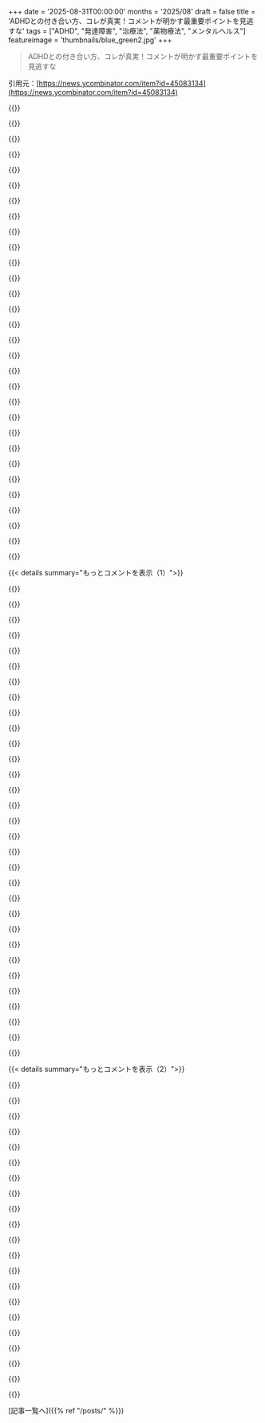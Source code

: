 +++
date = '2025-08-31T00:00:00'
months = '2025/08'
draft = false
title = 'ADHDとの付き合い方、コレが真実！コメントが明かす最重要ポイントを見逃すな'
tags = ["ADHD", "発達障害", "治療法", "薬物療法", "メンタルヘルス"]
featureimage = 'thumbnails/blue_green2.jpg'
+++

> ADHDとの付き合い方、コレが真実！コメントが明かす最重要ポイントを見逃すな

引用元：[https://news.ycombinator.com/item?id=45083134](https://news.ycombinator.com/item?id=45083134)




{{<matomeQuote body="HNでADHD記事ではこれが一番！刺激剤が第一選択治療ってのが超重要で、多くの人が見落としがちだよね。俺も薬を飲んで初めて他の戦略が実行できたんだ。ToDoリストとかポモドーロタイマーとかも、薬でやっと使えるようになった感じ。だから、ちゃんと医者にかかって診断と治療計画を立ててもらうのが大事だよ。記事読んでるだけじゃダメだからね。" userName="siva7" createdAt="2025/08/31 16:11:29" color="#38d3d3">}}




{{<matomeQuote body="俺の国では刺激剤が禁止されてるし、引っ越しも今は無理なんだ。atomoxetine以外だと、どんな選択肢があると思う？" userName="volemo" createdAt="2025/08/31 19:00:33" color="">}}




{{<matomeQuote body="みんなこういう話で、刺激剤が合わない人たちがどうやってADHDと向き合ってるのか、全然話に出ないよね。それがずっと気になってるんだ。" userName="throwingawayusr" createdAt="2025/08/31 17:45:50" color="#ff5c5c">}}




{{<matomeQuote body="昔の自分に言ってやりたいよ、本当に！薬なしでなんとかやってたけど、大事なことを始めるのにめちゃくちゃエネルギー使ってたんだ。80ポンドのリュック背負ってマラソンするようなもんだったね。でも刺激剤を飲み始めて人生が激変したよ。緊急事態になるまで先延ばしにしなくなったし、ストレスも減った。Adderallを“meth”扱いする人もいるけど、俺にとってはコーヒーよりも刺激を感じないくらい。ただ脳が「緊急になる前に始めちゃっていいんだよ」って教えてくれるだけなんだ。" userName="kstrauser" createdAt="2025/08/31 16:30:24" color="#ff5733">}}




{{<matomeQuote body="アメリカだとね、ADHDを診断されてない状態なら飛行機操縦できるんだけど、診断されて刺激剤を飲んでるとダメなんだって。だからFAAみたいに、「聞かなきゃよかった」ってことにならないように、聞かない方がマシな質問もあるんだよね。" userName="anonymars" createdAt="2025/08/31 21:29:58" color="">}}




{{<matomeQuote body="俺はこの記事には根本的に反対だな。ADHDに薬は長期的に効果ないし、むしろ薬物依存を作るだけ。診断基準が曖昧だから、多くの人がADHDって言われてるけど、実際はそんなに多くないと思うよ。薬は症状を抑えるだけで原因は治さないし、副作用のリスクもある。最高の対策は瞑想と規律ある生活だね。ADHDに関する文献のほとんどは怪しいし、不治の病として患者を囲い込みたいだけに見えるんだ。" userName="trod1234" createdAt="2025/09/01 01:16:12" color="">}}




{{<matomeQuote body="刺激剤、俺の体が受け付けたら本当にいいのにな。色々な薬を試したけど、ADHDは楽になるものの、最低量でもめちゃくちゃ不安になったりイライラしたりしたんだ。パニックアタックなんて、薬飲むまで経験したことなかったよ。だから、治療しないADHDの方がまだマシだと思って、今はコーヒーをガブ飲みして乗り切ってるよ。" userName="bumblehean" createdAt="2025/08/31 19:35:13" color="#38d3d3">}}




{{<matomeQuote body="コーヒーとかチョコレート（あとタバコも？）って、実は刺激剤なんだよね。しかも合法。みんな普通に摂ってるじゃん？娯楽じゃなくて、健康的な習慣を作るための補助として戦略的に使うのがポイント。そうすれば、みんなが思ってるより効果はデカいんだよ。慣れてない状態なら特にね。" userName="zozbot234" createdAt="2025/08/31 17:54:40" color="">}}




{{<matomeQuote body="診断を受けて薬を飲むのは、絶対に真っ先にやるべきことだよ。ただ、俺の場合、具体的な「効果」はあまり感じなかったんだ。多分使い方が悪かったんだろうけどね。また処方してもらおうとは思うけど、もし君が不安からくる先延ばしに悩んでるなら、薬に過度な期待はしない方がいいと正直思うよ。" userName="leoc" createdAt="2025/08/31 17:31:40" color="#785bff">}}




{{<matomeQuote body="ニコチンはADHD症状を一時的に和らげるけど、めちゃくちゃ中毒性があるから勧めない。自分は依存症になりにくい方だけど、それでも依存せずにニコチンを使うなんて、とんでもない自制心が必要だと思う。" userName="dns_snek" createdAt="2025/08/31 18:16:09" color="">}}




{{<matomeQuote body="ニコチンはいいんだけど、吸うタイプじゃなくて、低用量のものね。でも、依存しやすいならダメだよ。まじで馬鹿げてるのが、この国は有用で依存しにくい刺激剤じゃなくて、歴史的な理由だけでニコチンを合法にしてるってこと。" userName="whycome" createdAt="2025/08/31 19:22:45" color="">}}




{{<matomeQuote body="Bupropionがいいんじゃないかな。ADHDerの約50%が喫煙するんだけど、禁煙にも役立つよ。" userName="scns" createdAt="2025/08/31 19:29:40" color="">}}




{{<matomeQuote body="38歳で診断されて今42歳だけど、この記事に全部同意するよ。診断前は自分なりのシステムや対処法でハードモードを乗り切ってたけど、今思えば人生ずっとそうだったんだな。メチルフェニデートを飲み始めてからは、そのシステムがさらに役立って、細部もよく覚えてるし、メモの習慣も超強化された。コーヒーと薬の件も同意。診断前は大量にコーヒーを飲んでたけど、今は飲むと辛くなるから1、2杯で十分。" userName="tonyarkles" createdAt="2025/08/31 19:39:11" color="#38d3d3">}}




{{<matomeQuote body="それって、刺激剤が不安を引き起こすこともあるから、そう思うの？" userName="steezeburger" createdAt="2025/08/31 17:36:24" color="">}}




{{<matomeQuote body="診断時期が1年違うだけってくらい、全く同じこと書けたと思う。「人生ハードモード」って表現も使ったし。以前がどれだけ大変だったか、思い返すのが辛いよね。これまでの経験が後半の人生を強くしてくれるって思おうとしてるけど、やっぱり「もしも」って考えちゃう。" userName="combyn8tor" createdAt="2025/08/31 21:02:15" color="">}}




{{<matomeQuote body="このスレッドの別の場所にも書いたんだけど、遅延診断の件でね。診断されるずっと前に禁煙のためにBupropionを飲んでたんだ。その時はADHDだとは気づいてなかったけど、ADHDの症状にかなり良い効果があったよ。試す価値は絶対あるね。みんなに効くわけじゃないけど、効く人にはすごく効果的だよ。" userName="tonyarkles" createdAt="2025/08/31 19:42:59" color="#38d3d3">}}




{{<matomeQuote body="強く反対するね。最初にやるべきは、厳格なスケジュール、8時間睡眠、朝の運動、邪魔を特定の時間に制限、健康的な食事、人との交流や自然との触れ合いの計画、Cal NewportのTime-blockingみたいな日中の可視化を徹底すること。これをマスターしてから初めて処方薬を試すべきだよ。その時も最低限の量で済むように工夫する。高タンパク朝食を薬の1時間前に摂って、夜まで低炭水化物。夕食にビタミンCを摂って薬を排出させてクラッシュや不眠を防ぐ。マグネシウム、チロシンなどの市販サプリで薬の効果を高める。このやり方をしないと、望ましくない効果と副作用が増えるし、ADHDの人は依存症になりやすいから気をつけて！精神科医にLisdexamfetamineやXRみたいな遅効性薬を頼んで、理想のスケジュールに合うように反応を測る。薬を飲まないデトックス・リセットの日も作るんだ（週末とかね）。" userName="alecco" createdAt="2025/09/01 09:50:03" color="#45d325">}}




{{<matomeQuote body="Bupropionの提案に賛成だよ。10年以上前、ひどい鬱病に苦しんでたんだけど、SSRIの副作用、特にEDが心配で、精神科医にBupropionを処方してもらったんだ。その時はADHDだとは診断されてなかったけど、ADHDにもすごく効いた気がする。Bupropionを飲むとちょっと変な感じはしたけど、悪いとか我慢できないとかじゃなかったよ。" userName="code_biologist" createdAt="2025/08/31 20:32:16" color="#38d3d3">}}




{{<matomeQuote body="「厳格なスケジュール」を守るのが苦手なことで有名な人たちに、どうやってそれを始めて、どうやって守り続けろって言うの？<br>もしそれを助けてくれる、なんか薬みたいなものがあればねえ…。" userName="klausa" createdAt="2025/09/01 09:55:20" color="">}}




{{<matomeQuote body="ADHDの人のあるあるだね、「微分方程式は一日中解けるのに、電話代の支払い忘れちゃうんだよな」ってセリフ、本当にその通りだと思う。知的な能力と実生活のタスク管理のギャップをよく表してるよね。" userName="tonyarkles" createdAt="2025/08/31 21:09:38" color="#785bff">}}




{{<matomeQuote body="ニコチン代替製品って処方箋なしで買えるけどさ、例えば transdermal patch みたいなものにマジで依存する人っているのかな？ちょっと疑問に思うよね。" userName="zozbot234" createdAt="2025/08/31 19:02:26" color="">}}




{{<matomeQuote body="Ron White の言葉を借りるなら、「俺は賢いんだけど、それを紙の上で証明することはできないんだよな」。ADHDの人が持つ能力と、それを従来の評価システムで示す難しさを示唆してるよね。" userName="kstrauser" createdAt="2025/08/31 21:37:45" color="#ff33a1">}}




{{<matomeQuote body="Bupropion を飲み始めた最初の数週間、すごく元気になったよ。気分が高揚するわけじゃなくて、軽い depression が解消された感じ。色も鮮やかに見えて、視覚が明るくなったみたい。あと、本当に horny になったけど、別に問題はなかったな。" userName="tonyarkles" createdAt="2025/08/31 20:46:31" color="#ff5c5c">}}




{{<matomeQuote body="薬を使うことには副作用もあるからね。例えば、QT Interval prolongation で突然死のリスクが高まる可能性もあるんだ。だから、薬を使わないで ADS と向き合う戦略もすごく大事だと思うよ。愛する人が薬を飲むか飲まないか、その決断は本当に難しいよね。" userName="niemandhier" createdAt="2025/08/31 17:36:44" color="#38d3d3">}}




{{<matomeQuote body="ADHD を克服するには、まず完璧なスケジュールを組んでスマホや computer をオフにしろ。リマインダーをあちこちに貼って、social media や music、podcast なしで何時間も退屈に過ごすんだ。戦略的に fasting して breakfast で bed time に合わせろ（ jetlag 調整と同じ tricks ）。家を出て1時間静かに歩け。頭の中の考えを pen と paper で書き出せ。drawing も加えると whole mind を使える。脳を train するんだよ。ずっと crutch に頼ってたら、ちゃんと歩けるようにならない。俺の意見としては、schedule を守れるようになってから、それでも生産性が上がらないなら drug を試すべきだ。最初から drug に頼ったら依存するし、どんどん必要になるぞ。magic pill なんてないんだから。" userName="alecco" createdAt="2025/09/01 10:15:07" color="#ff33a1">}}




{{<matomeQuote body="俺も言わせてくれ。10年間神経系の問題で苦しんでたんだ。例えば visual migraine auras や GAD、panic attack、それから visual snow、poor night vision、constant fatigue、over stimulation とか。ADHD もあったし、medication、特に mind altering ones は本当に怖かった。でも、もうダメだって思って professional help を求めて薬を始めたんだ。SNRI を始めて、後から stimulant を使ったら、たった2週間で神経系の問題の80%が治ったんだ！まるで誰かが nervous system の light switch を flip したみたいだったよ。medication が ADHD だけじゃなく、色々な問題からも俺の人生を取り戻してくれたんだ。みんなも medication を試してみてくれ、これは一方通行じゃないし、人間には無限の willpower はないんだから。" userName="margor" createdAt="2025/08/31 16:27:58" color="#ff5c5c">}}




{{<matomeQuote body="俺は12歳から喫煙者で、何度も禁煙に挑戦したけど失敗したんだ。transdermal nicotine も試したことがあるよ。病院で使ったパッチも、自分で禁煙しようとしたパッチも、推奨量じゃ全然足りなくて、結局パッチを半分や四分の一に切って調整しないと、集中力もやる気も失うほどひどい craving に苦しんだよ。パッチで完全にやめるのは、その毎日 hassle の調整が面倒すぎて諦めたくらいだ。" userName="tonyarkles" createdAt="2025/08/31 20:03:20" color="#38d3d3">}}




{{<matomeQuote body="やっぱり、実際の physician に診てもらうことの重要性は強調したいね。ちゃんと診断を受けて、medicine を処方してもらって、treatment follow-up を受けるのが本当に大事だよ。" userName="phoronixrly" createdAt="2025/08/31 16:28:45" color="#ff33a1">}}




{{<matomeQuote body="Heh、俺の undergrad transcript は後から見るとマジで面白いんだ。hard course は良い成績だったのに、easy course はひどかったんだよな。final exam は全部うまくいったけど、boring な homework はやる気が出なかったんだ。" userName="tonyarkles" createdAt="2025/08/31 21:53:13" color="#38d3d3">}}




{{<matomeQuote body="愛する人が薬を飲んで突然心臓死のリスクを高める決断をすることに deal しなきゃいけない人もいる…って何？なんでそんなに心配するの？何にでもリスクはあるんだから、これは他人が自分で決めるべき医療判断に罪悪感を押し付けてるように感じるよ。" userName="__float" createdAt="2025/08/31 18:41:31" color="">}}




{{< details summary="もっとコメントを表示（1）">}}

{{<matomeQuote body="俺がマジで助けられてるTODOハックがあるよ。もしTODOリストにないタスクを終えても焦らないで。とりあえずリストに追加するんだけど、チェックは入れないんだ。で、後でリストに戻った時にチェックを入れる。これ、やったことを思い出させてくれるし、完了した時の達成感をくれるんだよね。そうしないと、終わったタスクって忘れ去られて、そのうち自己肯定感に響いてくるからさ。" userName="bentt" createdAt="2025/08/31 18:06:10" color="#ff33a1">}}




{{<matomeQuote body="記事で睡眠が超大事って言ってたけど、睡眠時無呼吸症候群の症状ってADHDにそっくりなんだよね。もし両方持ってたらダブルパンチだよ。睡眠時無呼吸症候群は何歳でも発症するから、急に注意力が落ちた理由かもね。もし寝ても疲れが取れないとか、他のサインがあったら検査してもらいなよ。俺の場合、医者が「肥満じゃないから」って検査を渋って、結構頑張らないといけなかったよ。でも、検査すればちゃんと診断は出るし、治療したらADHDの薬をやめられたって話も聞いたことあるんだ。" userName="RossBencina" createdAt="2025/09/01 04:38:07" color="#ff5c5c">}}




{{<matomeQuote body="ADHDの治療のために睡眠時無呼吸症候群の治療を3回も試したんだけど、結局、歯科/鼻腔エンジニアの方が詳しい検査をしてくれて、色々教えてくれたんだ。彼は僕をボーダーラインって診断したよ。" userName="protocolture" createdAt="2025/09/01 04:56:13" color="#45d325">}}




{{<matomeQuote body="僕も同じ道を経験したけど、この話は科学的じゃない気がするな。でも、そうじゃないって証明されたら嬉しいよ。睡眠検査（PSG）ってかなり詳しいし、その値段だと医療用マウスピースとは合わないよね。" userName="Citizen8396" createdAt="2025/09/01 16:19:00" color="">}}




{{<matomeQuote body="オーストラリアでは、睡眠検査は補助金で安くなるけど、マウスピースは高いんだ。医者はADHDの診断を避けて、他の治療を勧めてきたよ。結局、僕の睡眠を一番良くしてくれたのはADHDの薬だったんだ。口の中の装置も試したけど、CPAPよりは良かったかもね。昔の医者は甲状腺の問題で全て説明しようとしてたけど、今の医者はちゃんと他の可能性も見てくれるよ。" userName="protocolture" createdAt="2025/09/03 05:08:53" color="#785bff">}}




{{<matomeQuote body="睡眠検査に誤診は少ないし、OSAは実行機能障害の原因になるから治療したいよね。政府がお金出すのに、無駄に高額な検査はしないよ。マウスピースは最初の治療法じゃないし、噛み合わせや顎関節に問題を起こすこともあるから、300ドルのものはオモチャレベルだよ。エンジニアリングって科学じゃないの？医療従事者じゃないなら「診断」はできないよね。" userName="Citizen8396" createdAt="2025/09/03 15:10:54" color="#785bff">}}




{{<matomeQuote body="オーストラリアのMedicareはひどいもんだよ、医者が診察ごとに儲けてるんだから。僕のOSAは軽度で、寝方や顎にすごく影響されるんだ。300ドルの装置も僕の噛み合わせに合わせてカスタマイズされてたよ。彼は2000ドルまでの選択肢があったんだ。エンジニアリングは応用科学だよ。そういえば、他の歯のトラブルも歯科エンジニアに安く直してもらったことがあるんだよね。" userName="protocolture" createdAt="2025/09/04 04:44:45" color="#ff5733">}}




{{<matomeQuote body="ADHDの薬で、ほとんど睡眠時無呼吸症候群が治ったよ。残りはアレルギーのせいかな。" userName="teunispeters" createdAt="2025/09/05 15:26:24" color="">}}




{{<matomeQuote body="ADHDの診断って、ほとんどが睡眠検査から始まるんだよね。でも、うるさい病院での子どもの睡眠検査は、PA放送とかでうまくいかないことが多いんだ。" userName="hinkley" createdAt="2025/09/01 20:14:46" color="">}}




{{<matomeQuote body="「政府の書類記入が怖いから、まずスプレッドシートに項目を移して、自分好みにカスタマイズしてから記入する」っていう話、すごく共感できるな。僕もよくやるよ…" userName="lifeisstillgood" createdAt="2025/08/31 17:20:50" color="">}}




{{<matomeQuote body="この話はDr. Russell Barkleyの理論とかなり近いね！でも、この記事は自分で原因を探すよう促してるけど、PDA（病的需要回避）とRSD（拒絶感受性不快）が抜けてるから、誤診や自分を責めることになりかねないよ。これらは、すごく厄介な回避の原因なんだ。" userName="fudged71" createdAt="2025/08/31 17:58:34" color="#38d3d3">}}




{{<matomeQuote body="専門家じゃないけど、この記事を読んで自分のADHD診断に不安を感じたんだ。でも、Pathological Demand Avoidance（PDA）やRejection Sensitive Dysphoria（RSD）を調べたら、自分には当てはまらないって分かって安心したよ。こういうことの認知度を上げるのは大事だね。" userName="Arch-TK" createdAt="2025/08/31 18:07:26" color="">}}




{{<matomeQuote body="俺がADHDと診断されるきっかけになったのは、この2つの記事だよ。参考にしてね。<br>https://gekk.info/articles/adhd.html<br>https://miniver.blogspot.com/2021/08/the-subjective_experien..." userName="fudged71" createdAt="2025/08/31 18:38:42" color="#785bff">}}




{{<matomeQuote body="両方とも当てはまる気がして落ち込むな。どっちも俺のことをすごくよく説明してるよ。" userName="kzrdude" createdAt="2025/08/31 18:49:03" color="">}}




{{<matomeQuote body="こういうのってADHDの人だけじゃなくて、ASDの人にも当てはまるんだよ。" userName="novok" createdAt="2025/08/31 19:20:04" color="">}}




{{<matomeQuote body="ADHDとASDの区別は治療の出発点としては大事だけど、俺を含めて多くの人が両方の症状を併せ持ってる感じだよ。明確にどちらかに偏る人もいるけど、ほとんどの人は程度の差こそあれ両方の特徴があるんだ。" userName="tonyarkles" createdAt="2025/08/31 20:40:34" color="#ff5c5c">}}




{{<matomeQuote body="若い子たちはそれをAuDHDって呼んでるんだって。" userName="hinkley" createdAt="2025/09/01 20:18:21" color="">}}




{{<matomeQuote body="そう、ADHDとASDの両方を持つことはあるけど、それぞれは別の疾患だよ。ASDは刺激剤では治療できないからね。" userName="novok" createdAt="2025/08/31 20:53:31" color="#ff33a1">}}




{{<matomeQuote body="まさにその通りだよ。区別は治療法を決めるのに役立つけど、全体的に一緒に見ていく方がいいかもね。<br>俺はADHDと診断されて刺激剤で治療してるけど、最近身近な人の診断を手伝ってて、自分にもASDのカウンセリングで対応すべき特性があるって気づいたんだ。" userName="tonyarkles" createdAt="2025/08/31 21:01:27" color="#785bff">}}




{{<matomeQuote body="Pathological Demand Avoidance（PDA）はASDと関連が深いんじゃないかな？でも両方持ってる人もいるよね。" userName="hinkley" createdAt="2025/09/01 20:16:56" color="">}}




{{<matomeQuote body="このスレッドを読んで、29年間苦しんできた問題に解決策があるかもって思えて勇気づけられたよ。<br>あとは、NHSに診断費を払ってもらうための書類を記入するっていう、大変な作業が待ってるけどね。" userName="Arch-TK" createdAt="2025/08/31 18:02:19" color="">}}




{{<matomeQuote body="GPが俺の代わりに申請してくれたよ。俺の地域だと待ち時間は8ヶ月くらいだけどね。書類をたくさん書かないといけないけど、それはウェイティングリストに入ってからの話だよ。" userName="xdfgh1112" createdAt="2025/08/31 23:33:36" color="">}}




{{<matomeQuote body="一度GPに相談してみるといいかもね。診断されたらConcertaみたいな薬を試すことになるだろうけど、長い診断プロセスをスキップして、いくつかの問診票を記入するだけで薬を試せるかもしれないよ。薬が問題に効くかどうかは、その時点でかなりはっきりわかるし、そうすれば診断の手間をかけずに問題を解決できるかも。" userName="dmbche" createdAt="2025/08/31 18:20:02" color="#ff5733">}}




{{<matomeQuote body="GPに相談しようとしたら、地元の診療所はNHSのウェイティングリストに登録するか（今じゃ100年待ちくらいだろうな）、Right to Chooseを使ってNHSに私立クリニックの費用を払ってもらうか（数年じゃなくて2～8週間で診てもらえる）って言われたよ。GPとまず話すべきなんて提案すらしてくれなかったし、実際にGPとアポイントメントも取れないんだ。少なくとも俺の地元のGPじゃね。" userName="Arch-TK" createdAt="2025/08/31 18:32:22" color="">}}




{{<matomeQuote body="俺も診断は自費で払わないといけなかったんだ。ここドイツでは、成人ADHDの診断は残念ながら健康保険が適用されないからね。だいたい600ユーロかかったよ。一番大変だったのは、実際に予約を取るために自分自身と戦うことだったな。" userName="dashdashu" createdAt="2025/09/01 15:10:12" color="#ff5733">}}




{{<matomeQuote body="それは大変だね。もっと助けになりたいんだけど、俺はカナダにいるからさ。もし可能なら、私立の選択肢を選ぶのがいいと思うよ。本当に、薬はものすごく助けになるし、それが使えるようになれば他のすべてのステップが楽になるんだ。まさかこんな風に感じるとは思わなかったな。頑張ってね！" userName="dmbche" createdAt="2025/08/31 19:35:01" color="">}}




{{<matomeQuote body="これはUKには当てはまらないね。UKではNHSが私立の会社の費用を払ってくれるから、自分で私立に行く必要はないんだ。でも診断なしでは絶対に薬は処方されないよ。そして待ち時間は少なくとも数ヶ月、俺の地域だと1年近くかかるね。" userName="xdfgh1112" createdAt="2025/08/31 23:34:48" color="#785bff">}}




{{<matomeQuote body="著者のADHD管理に関するメモには感謝してるよ。すでにこれらの実践の多くを取り入れていたから、新しい学びがあまりなかったのは嬉しかったな。ToDoアプリはいくつか試したけど、集約されたシステムは俺には合わなかった。今は複数のToDoリストを色々な媒体で使ってるんだ。紙、スマホ、プロジェクトフォルダ内のMarkdownファイル…自分にメールを送ったりね。散らかってるように見えるかもしれないけど、俺にはこれが合ってるんだ。一つのシステムがみんなに合うわけじゃないし、カスタマイズや調整はどんどん推奨されるべきだね。<br>俺を助けてくれた本は、『Atomic Habits』by James Clear。小さくても一貫した変化を強調してる。少しずつシステムを改善していく方が、大改造を試みるよりずっと良いよ。『The Now Habit』by Neil Fiore。先延ばしを克服し、タスクを始めるためのツールを提供してる。自分の抵抗を理解し、前に進む方法を見つけるのに役立ったね。『Getting Things Done』by David Allen。レビューと計画に焦点を当ててる。定期的に時間を取るのは苦手だけど、たまにレビューするだけでも助けになるよ。Marcus Aureliusの『Meditations』、特に注釈付きのものが、ストア派の視点を与えてくれる。彼の美徳と責任に関する考察は俺を奮い立たせるんだ。彼は皇帝であることを嫌って哲学を好んでたみたいだけど、義務感からその役割を受け入れた。その例が、気が進まない時でも必要なタスクをこなすのに役立ってるよ。" userName="dzhar11" createdAt="2025/08/31 19:49:44" color="#45d325">}}




{{<matomeQuote body="ああ、この記事、タイムリーすぎるよ！「決断麻痺による先延ばし」。俺、3日間も旅行先を決められずに堂々巡りしてるんだ。行きたい場所はたくさんあるし、かなり良い取引も見つけたのに、踏み切れないんだ。「頭の中で考えるのは本質的に堂々巡りになる。なぜなら、ワーキングメモリが限られてるから、必然的に堂々巡りを始めるだろう」って部分が本当に響いたな。メモを取るのをどれだけ先延ばしにするか、自分の心が「そんな単純なことじゃ実際には助けにならないよ」って言い続けてくるのがおかしいくらいだよ。" userName="octo888" createdAt="2025/08/31 23:41:30" color="#45d325">}}




{{<matomeQuote body="決断については、俺たちのほとんどがこの点で二極化してるって思うだろうね。特に内向的な人、特にASDとHSPの人はそうかも。いくつかの決断は、じっくり考える必要があるから早めに下さないといけないけど、土壇場で変更されると本当に大変だよ。ASDの人にとっては破滅的だし、他の人にとっては2倍、3倍の感情的エネルギーを消費することになる。他の決断は、間違った決断をするのが怖いから、準備時間がなくても良いって思うこともあるんだ。例えば、アドレナリンに任せて論文をマラソン執筆するのと、3日目にただアウトラインを書くのと、みたいな感じだよ。" userName="hinkley" createdAt="2025/09/01 20:31:48" color="">}}

{{</details>}}




{{< details summary="もっとコメントを表示（2）">}}

{{<matomeQuote body="「しばらく作業されてないものに気づいて行動できる。さもないと、目に入らないと忘れる。」って点だけど、タスクの経過を示す視覚的インジケータが俺にはものすごく効果的だよ。俺は括弧を使ってタスクの経過を表示してるんだ。括弧がたまっていくと、何が滞ってるか一目瞭然になる。例えば、『)))))))))) respond to important email』みたいなね。繰り返しのタスクにも特に有効で、タスクが完了すると括弧は消えるんだ。俺はTodoistを使ってて、括弧を管理するスクリプトも使ってるよ。https://github.com/leroux/todoscript。これはintend.doのNotDone Propagatorからヒントを得たんだ。https://intend.do/features#notdones" userName="leroux-cifer" createdAt="2025/08/31 20:42:57" color="#ff5c5c">}}




{{<matomeQuote body="プロジェクトを再開する時に摩擦をゼロにするため、コンテキストがすべて揃うようにしてるよ。毎週、最低１回タイムスタンプ付きで追記していくCaptain’s Logをつけてて、１～２文で現状をサッとまとめてる。「更新なし」も有効な更新なんだ。追記式だから、最新の更新を読んだ後も続けて読めば、もっと詳しいコンテキストがわかるんだ。" userName="pflenker" createdAt="2025/08/31 19:13:43" color="#ff5733">}}




{{<matomeQuote body="どうやって更新を忘れないようにしてるの？" userName="LtdJorge" createdAt="2025/09/01 00:23:23" color="">}}




{{<matomeQuote body="繰り返しToDoリストに登録してるよ。" userName="pflenker" createdAt="2025/09/01 05:12:50" color="">}}




{{<matomeQuote body="ADHDかはわからないけど、禁煙のためにBupropionを飲み始めてから調子が良くて続けてる。リマインダーやメモ、Inbox管理、カレンダー、Pomodoroとか、こういう整理術を過去数年で自然と身につけたんだ。ADHDの主要な症状があったとも思わないけど、こういう投稿を見ると「もしかして？」って思うことがある。Pop CultureでのADHD症状のリストが無限に増えてるみたいで、何が本当にADHDなのか区別するのが難しいよね。" userName="zaptheimpaler" createdAt="2025/08/31 17:55:19" color="#785bff">}}




{{<matomeQuote body="デスクワーク、スポーツ、日光浴、栄養なんか他にも要因はたくさんあるけど、MTHFR遺伝子変異みたいな先天的な欠陥で、細胞のビタミンB12利用率が最大70%も減る場合があるんだ。これは体中のあらゆる細胞に遠大な影響を与えるよ。現代医学は主に症状ベースだから、慢性的なビタミンB12欠乏症みたいなのは診断が難しいんだ（有名なビタミンD欠乏症とは違ってね）。MTHFR遺伝子欠陥があると、俺の体は「生物学的に利用可能な」、つまりメチル化されたビタミンB12が必要なんだよ。何十年もビタミンB12が不足してた後に（メチルコバラミン）を補給したら、すごい効果があったんだ。30分以内に頭から重い野球帽が取り除かれたような感覚だった。もし誰かにメチルコバラミンが強力な抗うつ剤か違法薬物だって言われても、その効果から信じてただろうね。Google ScholarやNCBIで最近のビタミンB12に関する研究を探すと、不妊、Long COVIDの症状、子供の自閉症をビタミンB12補給で治療する最近の症例研究が見つかるよ。自然が君にMTHFR遺伝子欠陥を与えた場合、君の細胞ではビタミンB12が本当に不足している可能性があるんだ。なのに、世界で最も裕福な国の一つですら、基本的な遺伝子欠陥について知りたいなら自分で遺伝子シーケンスをする必要がある。だって医者は病気が自分の名前で名付けられてない限り「遺伝子」に関わることは一切触れないからね。Wikipediaによると、全人口の約20～30%がこのMTHFR欠陥を持っているらしいよ。もっと詳しい情報はここを見てね: https://www.snpedia.com/index.php/gs192PS: ADHDはうつ病とよく関連してるけど、何が先に来るのか良い友達と話し合ってるんだ。慢性疾患がある場合、まず病気があって、それからうつ病が来る。でも医者や他の人は君を見てうつ病だけに注目するから、それが皮肉にもうつ病／不安をさらに増やすんだ。若い頃に遺伝子欠陥のせいでメチル化ビタミンB12／葉酸サプリが必要だって知ってたらなぁ。" userName="bflesch" createdAt="2025/08/31 18:10:09" color="#ff5c5c">}}




{{<matomeQuote body="家系のDNA検査とかも禁止されてるの？？" userName="novok" createdAt="2025/08/31 19:21:09" color="">}}




{{<matomeQuote body="俺の知る限り、一部の地域では子供がゲノムシーケンシングを受けるには18歳になってからの同意が必要なんだって。でも、それより前に子供に宗教を割り当てることはできるんだよね ;）" userName="bflesch" createdAt="2025/08/31 20:50:34" color="">}}




{{<matomeQuote body="BupropionはADHDの人によくある状況性うつや実行機能不全にも効くから面白いよね。前は高用量試したら、もはや先延ばしできなくて選択の自由がないみたいでちょっと怖かった。でも、その用量が自分に合ってるのかなって思うこともある。ただ、副作用（筋肉の痙攣）で体の自律性を失う感覚がもっと強くなったんだ。Guanfacineについて誰かから話聞いたことある？RSD（Rejection Sensitive Dysphoria）を和らげてくれるから、物事を始めるのが楽になるらしいよ。" userName="hinkley" createdAt="2025/09/01 20:23:46" color="#785bff">}}




{{<matomeQuote body="面白いね。いつか精神科医に相談してみようかな。" userName="zaptheimpaler" createdAt="2025/09/01 22:45:15" color="">}}




{{<matomeQuote body="ADHDは生物学的な原因があるけど、薬が第一選択なのは理由があるんだ。俺は子供の頃に診断されて、特別クラスや個別セラピーを何年も受けた。自己診断の大人（よくいる）じゃないよ。50年間薬を断って色んな方法で対処してきた。スマホアラームはマジで助けになったね。<br>薬には良い理由も悪い理由もある。特に、ケア提供者が「はい、解決」って手を洗える「手っ取り早い解決策」になりがちだ。もちろんADHDは生物学的な原因があるけど、薬がADHDのメカニズムを深く理解して作られたって考えはウソだよ。ADHDの薬も他の行動変容薬も、単なる「バケツ化学」、つまり当てずっぽうなんだ。薬が効く人もいるのは否定しない。でも、抗生物質が感染症を治すように、ADHDの薬が「治癒」じゃないってことはハッキリさせるべきだ。薬を使いたい人の権利は支持するけど、自動的に使うべきじゃないと思うね。" userName="joe_the_user" createdAt="2025/09/01 04:28:19" color="#ff33a1">}}




{{<matomeQuote body="＞もし整理整頓すると気持ちいいなら<br>＞もしすごくOCDなら<br>マジで勉強してくれ、OCDは深刻な病気なんだよ: https://en.wikipedia.org/wiki/Obsessive%E2%80%93compulsive_d...<br>OCDのせいで家から出られず、文字通り餓死する人もいるんだぜ。手を洗いすぎて血だらけになっても洗うのをやめられない人もいる。これって「気持ちいい」とかそんなレベルじゃない。機能不全で非合理的な精神世界モデルが、破滅的な不安や恥の感覚によって強化されて、人生を蝕んでいくんだ（特に「すごくOCD」なら）。<br>最も重要なのは、本物のOCDの人は、その破壊的で非合理的な世界モデルを強迫行為に傾倒することで「受け入れる」なんてアドバイスは絶対にされないってことだ。良い方向に利用なんてできないし、良性でもない。変人とか、コントロール欲が強いとか、秩序や対称性を求める気持ちと、深刻な精神障害を混同するのをやめてほしいね。重度のうつ病や統合失調症、群発B型パーソナリティ障害をそんな風にねじ曲げたりしないだろ。アイデンティティゲームで取り残された気分なら、ロード・オブ・ザ・リングでも読むか、 Das Kapitalでも読むか、乗馬でもゴルフでもやってみろよ。<br>正直、この記事全体に疑念がわくね。だって「ADHD」も同じように誤用されたり、安易に「自己診断」されたりしてるからさ。もしかしたら筆者はInstagramを見すぎてADHDになったと思い込んで、刺激剤が効いただけかもしれない。そういうADHDなら禁欲と規律で治るだろう。（まあ、手の込んだルーティンや画期的なハックを考案して、一ヶ月間だけ大成功するってのは、いかにもADHDっぽいんだけどな…）" userName="jijijijij" createdAt="2025/08/31 17:27:01" color="#45d325">}}




{{<matomeQuote body="＞変人とか、コントロール欲が強いとか、そんな風に言うのをやめてほしい<br>＞この記事全体に疑念がわく<br>それは健全な警戒心だと思うよ。記事全体としてはよく考えられてるように見えるけど、OCDは今日、ものすごく一般的な盲点だからね。だからといって、他のアドバイス（ほとんどが良くて的確だ）まで台無しにするとは思わないな。<br>俺の主治医でさえ、OCDの診断を受けて様々な種類の不安やうつ病を抱えていると話した時、「まあ、会計士なんかはちょっとOCD気質がある方がいい、とか言うよね」なんて言ってたからね。俺はちょっと呆れたよ！" userName="allworms" createdAt="2025/08/31 17:45:37" color="#ff33a1">}}




{{<matomeQuote body="同感だよ。良いアドバイスもいくつかあるけど、俺にとってはそのOCDのコメントがさらに浮き彫りになるね。医者がホメオパシーを勧めたり、地球が平面だって言い出すようなもんだよ。そんな基本的なことを間違えるなんて、他の全てが汚されてしまう。<br>ほら、「良いアドバイス」ってのは、俺がすでに知ってる情報だから認識できるんだ。新しい情報を受け入れるには、信頼の基盤が必要だろ。地球平面論者がニュートン物理学を正しく語るかもしれないけど、俺はそいつから学ぶ気にはなれないね。<br>OCDのセクションはあまり役に立ってないと思うし、削除すれば記事はかなり改善されると思うよ。" userName="jijijijij" createdAt="2025/08/31 18:09:45" color="#ff5c5c">}}




{{<matomeQuote body="どうやら、記事は変更されてOCDの言及がなくなったようだね。やった！<br>俺が言ってたのはこっちのバージョンだよ: https://web.archive.org/web/20250828075812/https://borretti...." userName="jijijijij" createdAt="2025/09/01 17:32:12" color="">}}




{{<matomeQuote body="コントロール問題はOCDの種だと言えるね。OCDになりたい人なんていないけど、コントロールの幻想も楽じゃない。一般的には、不安型や回避型の愛着スタイルとも関連するし、そっちはもっと楽しくないよ。" userName="hinkley" createdAt="2025/09/01 20:28:51" color="">}}




{{<matomeQuote body="ごめん、君の言いたいことが分からないんだ。たぶん俺の言いたいことも伝わってないね。<br>別のコメントでも言ったけど、記事は俺が指摘した後に変更されてるんだ。今はOCDに関する無知なコメントは入ってないよ。俺が何の脈絡もなくOCDの話を持ち出したわけじゃないんだ。" userName="jijijijij" createdAt="2025/09/01 21:15:20" color="">}}




{{<matomeQuote body="たぶん、コンテキストを読みすぎたんだろうね。詳しく説明するよ。<br>ADHDの人が周りに溶け込むためのメカニズムや対処法は、環境の特定の側面をコントロールしようとすることとして現れることが多いんだ。これについてはこうしなきゃいけない、これはあそこになきゃいけない、Xは絶対にダメでYじゃないとダメ、とかね。<br>これは、軽度のOCDや自閉症など、他の理由でそういうことを必要とする人に見えるかもしれない。でも実際は、俺たちがうまく対処できない最悪の事態になるのを防ぐためなんだ。<br>だから、部屋は爆撃されたみたいで冷蔵庫は半分空っぽでも、めちゃくちゃ大切にしてるものもあるんだ。なぜなら、今少し努力すれば後でたくさんの苦労が減るし、そういうちょっとした心のよりどころのためにモチベーションを見つけて実行するからね。<br>俺の場合はこれが主に仕事で現れるんだ。そして、俺が必要とする「こうあるべき」という状態が、緊急時にはみんなの役に立つんだよ。コルチゾールレベルが高いと、どんな脳もADHD脳みたいになるからね。" userName="hinkley" createdAt="2025/09/01 22:00:46" color="#ff5733">}}




{{<matomeQuote body="うん、表面的にはOCDに見えるかもしれないけど、そうじゃないんだ。定義（そして名前）からして、それは「障害」であり、その症状が臨床的に著しい程度に生活を損なうことを意味する。<br>ADHDとOCDはよく併発するし（下記参照）、互いを助長し合ったり、「強迫」のダイナミクスを共有したりすることもある。でも、OCDの非常に重要な特徴は、その循環的で反復的な性質なんだ。秩序や対称性にこだわること自体がOCDの核心じゃない。OCDだと、この強迫観念に「とらわれて」しまうんだ。秩序を保つとか元に戻すだけでは足りなくて、何度も何度もそれをやらなきゃいけない。手洗いの例だと、頭の中で思われているように20回手を洗う必要があるわけじゃなくて、手を洗った直後に疑念が忍び寄ってきて、それから「ちゃんと」やらなかったことによる破滅と不安の感覚が押し寄せるんだ。ADHDは、その「タスク」への注意散漫のせいで疑念が増すから、これを悪化させる可能性があるね。<br>「何かものすごく恐ろしいことが起こりそう」っていう感覚、知ってる？パニック発作の感じと似てるよね。それが破滅の感覚なんだ。これは医療現象で、実際に死にそうな人にも見られることがあるんだ。古い感覚だね…「この洞窟は安全じゃない」、「捕食者に見張られている」っていう感覚さ。脳が経験できる最も強い恐怖や不安にまでエスカレートする可能性があって、それは非常に、非常に強制的で、OCDの人が強迫行為を無視したときに一般的に経験するものなんだ。（恥の感情も役割を果たすことがあるし、強迫行為は完全に内面的な「思考習慣」であることもある。）<br>OCDはほとんどの場合、不安障害なんだ。実際のチックや強迫観念が時間とともに変化する可能性があっても、それが主な問題じゃない。OCDの人たちは、自分たちの強迫観念がナンセンスで、統計的にありそうもなく、非合理的だと分かっているんだけど、恐怖の感覚が強すぎて止められないんだ！<br>神経学的には、OCDの認知行動療法（CBT）にとって重要な不安のプラトー（安定期）があって、この感覚が底なし沼じゃなくて耐えられることを学ぶことが、神経経路を再構築する道なんだ。強迫行為に屈せず、恐怖とともにいることがOCDの治療法なんだよ――筆者が示唆したこととは真逆だね。<br>普通の人の場合、このダイナミクスへの「スペクトラムの傾斜」は、「鍵をかけたかな？」「ガスを消したかな？」っていうよくある経験だろうね。これも確認したり、もう一度確認したりするのはよくあることだ。でも、健康な心は、それが障害になる前にこのループから抜け出すんだ。繰り返しになるけど、ADHDの注意力の欠如やワーキングメモリの悪さのせいで、このダイナミクスが狂って、「OCDっぽい」程度に順応として現れることもある。例えば、コンロを忘れることが（合理的な）不安の引き金になることがあるんだ（「また家を焼き払うところだったし、愛する人たちも…」って経験からね）。そして、不注意な確認や再確認が対処戦略になることがある。これはOCDに発展する可能性があって、特に他人の期待と衝突することによって恥やストレスがベースレベルで増大しているからなんだ。<br>不安がなければ、反復性がなければ、障害としての生活への悪影響がなければ、それはOCDじゃない。個人的には、この精神障害が引き起こす苦痛や障害を考えると、この言葉を軽々しく使うのは非常に趣味が悪いと思うね。" userName="jijijijij" createdAt="2025/09/02 13:02:50" color="#ff33a1">}}




{{<matomeQuote body="君はOCDが、君が説明した一種類だけだと本当に思ってるの？<br>悪いけど、ADHDもOCDもスペクトラム上にあるんだよ。それに、ADHDのような症状は、実際のドーパミン不足以外の病気でも起こり得るんだ。" userName="margor" createdAt="2025/08/31 17:30:03" color="">}}

{{</details>}}



[記事一覧へ]({{% ref "/posts/" %}})
